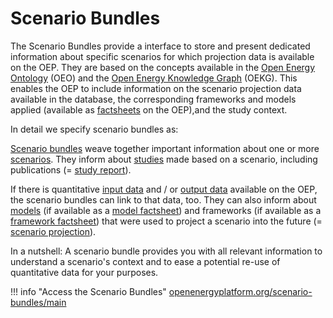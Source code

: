 # Scenario Bundles

The Scenario Bundles provide a interface to store and present dedicated information about specific scenarios for which projection data is available on the OEP.
They are based on the concepts available in the [Open Energy Ontology](../knowledge-representation/oeo.md) (OEO)
and the [Open Energy Knowledge Graph](../knowledge-representation/oekg.md) (OEKG).
This enables the OEP to include information on the scenario projection
data available in the database, the corresponding frameworks and models applied (available as [factsheets](factsheets.md) on the OEP),and the study context.

In detail we specify scenario bundles as:

[Scenario bundles](http://openenergyplatform.org/ontology/oeo/OEO_00020227) weave together important information about one or more [scenarios](http://openenergyplatform.org/ontology/oeo/OEO_00000364). They inform about [studies](http://openenergyplatform.org/ontology/oeo/OEO_00020011) made based on a scenario, including publications (= [study report](http://openenergyplatform.org/ontology/oeo/OEO_00020012)).

If there is quantitative [input data](http://openenergyplatform.org/ontology/oeo/OEO_00030029) and / or [output data](http://openenergy-platform.org/ontology/oeo/OEO_00020013) available on the OEP, the scenario bundles can link to that data, too. They can also inform about [models](http://openenergyplatform.org/ontology/oeo/OEO_00020353) (if available as a [model factsheet](https://openenergyplatform.org/factsheets/models/)) and frameworks (if available as a [framework factsheet](https://openenergyplatform.org/factsheets/frameworks/)) that were used to project a scenario into the future (= [scenario projection](http://openenergyplatform.org/ontology/oeo/OEO_00010262)).

In a nutshell: A scenario bundle provides you with all relevant information to understand a scenario's context and to ease a potential re-use of quantitative data for your purposes.

!!! info "Access the Scenario Bundles"
    [openenergyplatform.org/scenario-bundles/main](https://openenergy-platform.org/scenario-bundles/main)
